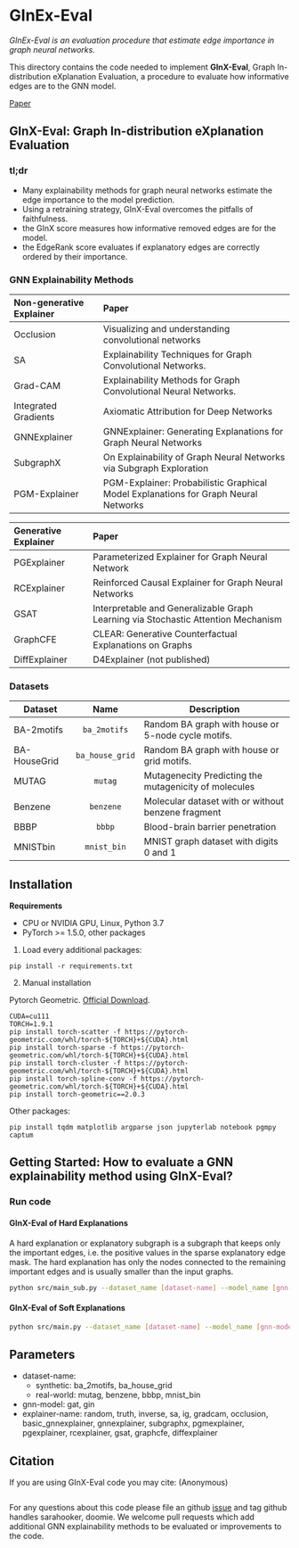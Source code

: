 # GInEx-Eval

*GInEx-Eval is an evaluation procedure that estimate edge importance in graph neural networks.*

This directory contains the code needed to implement **GInX-Eval**, Graph In-distribution eXplanation Evaluation, a procedure to evaluate how informative edges are to the GNN model.

[Paper]()

## GInX-Eval: Graph In-distribution eXplanation Evaluation

### tl;dr

- Many explainability methods for graph neural networks estimate the edge importance to the model prediction.
- Using a retraining strategy, GInX-Eval overcomes the pitfalls of faithfulness.
- the GInX score measures how informative removed edges are for the model.
- the EdgeRank score evaluates if explanatory edges are correctly ordered by their importance.

### GNN Explainability Methods


| Non-generative Explainer | Paper                                                                               |
| :----------------------- | :---------------------------------------------------------------------------------- |
| Occlusion                | Visualizing and understanding convolutional networks                                |
| SA                       | Explainability Techniques for Graph Convolutional Networks.                         |
| Grad-CAM                 | Explainability Methods for Graph Convolutional Neural Networks.                     |
| Integrated Gradients     | Axiomatic Attribution for Deep Networks                                             |
| GNNExplainer             | GNNExplainer: Generating Explanations for Graph Neural Networks                     |
| SubgraphX                | On Explainability of Graph Neural Networks via Subgraph Exploration                 |
| PGM-Explainer            | PGM-Explainer: Probabilistic Graphical Model Explanations for Graph Neural Networks |

| Generative Explainer | Paper                                                                             |
| :------------------- | :-------------------------------------------------------------------------------- |
| PGExplainer          | Parameterized Explainer for Graph Neural Network                                  |
| RCExplainer          | Reinforced Causal Explainer for Graph Neural Networks                             |
| GSAT                 | Interpretable and Generalizable Graph Learning via Stochastic Attention Mechanism |
| GraphCFE             | CLEAR: Generative Counterfactual Explanations on Graphs                           |
| DiffExplainer        | D4Explainer (not published)                                                       |

### Datasets

| Dataset        |       Name       | Description                                           |
| -------------- | :--------------: | ----------------------------------------------------- |
| BA-2motifs     |   `ba_2motifs`   | Random BA graph with house or 5-node cycle motifs.    |
| BA-HouseGrid   | `ba_house_grid`  | Random BA graph with house or grid motifs.            |
| MUTAG          |     `mutag`      | Mutagenecity Predicting the mutagenicity of molecules |
| Benzene        |     `benzene`    | Molecular dataset with or without benzene fragment    |
| BBBP           |      `bbbp`      | Blood-brain barrier penetration                       |
| MNISTbin       |     `mnist_bin`  | MNIST graph dataset with digits 0 and 1               |


## Installation

**Requirements**

- CPU or NVIDIA GPU, Linux, Python 3.7
- PyTorch >= 1.5.0, other packages

1. Load every additional packages:

```
pip install -r requirements.txt
```

2. Manual installation

Pytorch Geometric. [Official Download](https://pytorch-geometric.readthedocs.io/en/latest/notes/installation.html).

```
CUDA=cu111
TORCH=1.9.1
pip install torch-scatter -f https://pytorch-geometric.com/whl/torch-${TORCH}+${CUDA}.html
pip install torch-sparse -f https://pytorch-geometric.com/whl/torch-${TORCH}+${CUDA}.html
pip install torch-cluster -f https://pytorch-geometric.com/whl/torch-${TORCH}+${CUDA}.html
pip install torch-spline-conv -f https://pytorch-geometric.com/whl/torch-${TORCH}+${CUDA}.html
pip install torch-geometric==2.0.3
```

Other packages:

```
pip install tqdm matplotlib argparse json jupyterlab notebook pgmpy captum
```

## Getting Started: How to evaluate a GNN explainability method using GInX-Eval?

### Run code

#### GInX-Eval of Hard Explanations

A hard explanation or explanatory subgraph is a subgraph that keeps only the important edges, i.e. the positive values in the sparse explanatory edge mask. 
The hard explanation has only the nodes connected to the remaining important edges and is usually smaller than the input graphs.

```bash
python src/main_sub.py --dataset_name [dataset-name] --model_name [gnn-model] --explainer_name [explainer-name]
```

#### GInX-Eval of Soft Explanations

```bash
python src/main.py --dataset_name [dataset-name] --model_name [gnn-model] --explainer_name [explainer-name]
```

## Parameters

- dataset-name:
  - synthetic: ba_2motifs, ba_house_grid
  - real-world: mutag, benzene, bbbp, mnist_bin
- gnn-model: gat, gin
- explainer-name: random, truth, inverse, sa, ig, gradcam, occlusion, basic_gnnexplainer, gnnexplainer, subgraphx, pgmexplainer, pgexplainer, rcexplainer, gsat, graphcfe, diffexplainer


## Citation
If you are using GInX-Eval code you may cite: (Anonymous)
```
```
For any questions about this code please file an github [issue](https://github.com/) and tag github handles sarahooker, doomie. We welcome pull requests which add additional GNN explainability methods to be evaluated or improvements to the code.
